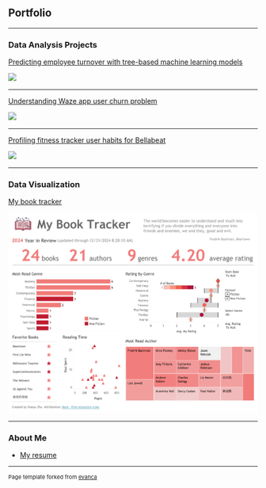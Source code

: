 ## Portfolio

---

### Data Analysis Projects 

[Predicting employee turnover with tree-based machine learning models](/salifort-motors.md)

<img src="images/dummy_thumbnail.jpg?raw=true"/>

---
[Understanding Waze app user churn problem](/pdf/sample_presentation.pdf)

<img src="images/dummy_thumbnail.jpg?raw=true"/>

---
[Profiling fitness tracker user habits for Bellabeat](http://example.com/)

<img src="images/dummy_thumbnail.jpg?raw=true"/>

---

### Data Visualization

[My book tracker](https://public.tableau.com/views/BookTracker_17344279001240/Dashboard1?:language=en-US&:sid=&:redirect=auth&:display_count=n&:origin=viz_share_link)

<img src="images/book_tracker_thumbnail.png?raw=true"/>

---

### About Me

- [My resume](/resume/resume.pdf)

---
<p style="font-size:11px">Page template forked from <a href="https://github.com/evanca/quick-portfolio">evanca</a></p>
<!-- Remove above link if you don't want to attribute -->
